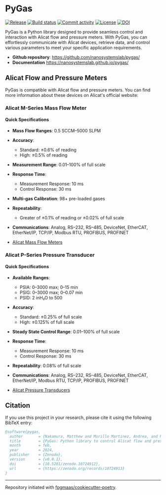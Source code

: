 # PyGas

[![Release](https://img.shields.io/github/v/release/nanosystemslab/pygas)](https://img.shields.io/github/v/release/nanosystemslab/pygas)
[![Build status](https://img.shields.io/github/actions/workflow/status/nanosystemslab/pygas/main.yml?branch=main)](https://github.com/nanosystemslab/pygas/actions/workflows/main.yml?query=branch%3Amain)
[![Commit activity](https://img.shields.io/github/commit-activity/m/nanosystemslab/pygas)](https://img.shields.io/github/commit-activity/m/nanosystemslab/pygas)
[![License](https://img.shields.io/github/license/nanosystemslab/pygas)](https://img.shields.io/github/license/nanosystemslab/pygas)
[![DOI](https://zenodo.org/badge/732228171.svg)](https://zenodo.org/doi/10.5281/zenodo.10724912)

PyGas is a Python library designed to provide seamless control and interaction with Alicat flow and pressure meters. With PyGas, you can effortlessly communicate with Alicat devices, retrieve data, and control various parameters to meet your specific application requirements.

- **Github repository**: <https://github.com/nanosystemslab/pygas/>
- **Documentation** <https://nanosystemslab.github.io/pygas/>

## Alicat Flow and Pressure Meters

PyGas is compatible with Alicat flow and pressure meters. You can find more information about these devices on Alicat's official website:

### Alicat M-Series Mass Flow Meter

#### Quick Specifications

- **Mass Flow Ranges**: 0.5 SCCM–5000 SLPM
- **Accuracy**:
  - Standard: ±0.6% of reading
  - High: ±0.5% of reading
- **Measurement Range**: 0.01–100% of full scale
- **Response Time**:
  - Measurement Response: 10 ms
  - Control Response: 30 ms
- **Multi-gas Calibration**: 98+ pre-loaded gases
- **Repeatability**: 
  - Greater of ±0.1% of reading or ±0.02% of full scale
- **Communications**: Analog, RS–232, RS–485, DeviceNet, EtherCAT, EtherNet/IP, TCP/IP, Modbus RTU, PROFIBUS, PROFINET

- [Alicat Mass Flow Meters](https://www.alicat.com/models/m-gas-mass-flow-meters/)
### Alicat P-Series Pressure Transducer

#### Quick Specifications

- **Available Ranges**:
  - PSIA: 0–3000 max; 0–15 min
  - PSIG: 0–3000 max; 0–0.07 min
  - PSID: 2 inH₂O to 500
- **Accuracy**:
  - Standard: ±0.25% of full scale
  - High: ±0.125% of full scale
- **Steady State Control Range**: 0.01–100% of full scale
- **Response Time**:
  - Measurement Response: 10 ms
  - Control Response: 30 ms
- **Repeatability**: 0.08% of full scale
- **Communications**: Analog, RS–232, RS–485, DeviceNet, EtherCAT, EtherNet/IP, Modbus RTU, TCP/IP, PROFIBUS, PROFINET

- [Alicat Pressure Transducers](https://www.alicat.com/models/p-absolute-and-gauge-pressure-transducers/)


## Citation

If you use this project in your research, please cite it using the following BibTeX entry:

```bibtex
@software{pygas,
  author       = {Nakamura, Matthew and Murillo Martinez, Andrea, and Renzo Clauido, Josh},
  title        = {PyGas: Python library to control Alicat flow and pressure meter},
  month        = feb,
  year         = 2024,
  publisher    = {Zenodo},
  version      = {v0.0.1},
  doi          = {10.5281/zenodo.10724912},
  url          = {https://zenodo.org/records/10724913}
}
```

---

Repository initiated with [fpgmaas/cookiecutter-poetry](https://github.com/fpgmaas/cookiecutter-poetry).
